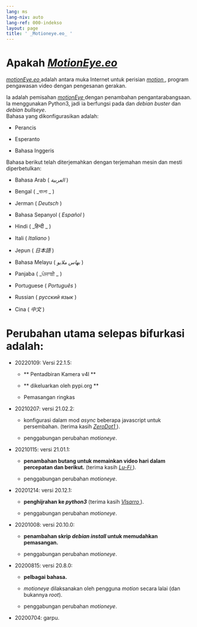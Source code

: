 ```yaml
---
lang: ms
lang-niv: auto
lang-ref: 000-indekso
layout: page
title: ' _Motioneye.eo_ '
---
```

# Apakah [ _MotionEye.eo_ ](https://github.com/jmichault/motioneye.eo) 

[ _motionEye.eo_ ](https://github.com/jmichault/motioneye.eo) adalah antara muka Internet untuk perisian [ _motion_ ](https://motion-project.github.io/), program pengawasan video dengan pengesanan gerakan.

Ia adalah pemisahan [ _motionEye_ ](https://github.com/ccrisan/motioneye) dengan penambahan pengantarabangsaan.  
Ia menggunakan Python3, jadi ia berfungsi pada dan _debian buster_ dan _debian bullseye_.  
Bahasa yang dikonfigurasikan adalah:   

* Perancis  


* Esperanto  


* Bahasa Inggeris  



Bahasa berikut telah diterjemahkan dengan terjemahan mesin dan mesti diperbetulkan:

* Bahasa Arab ( _العربية_ )


* Bengal ( _বাংলা _ )
  

  

* Jerman ( _Deutsch_ )


* Bahasa Sepanyol ( _Español_ )


* Hindi ( _हिन्दी _ )
  

  

* Itali ( _Italiano_ )


* Jepun ( _日本語_ )


* Bahasa Melayu ( _بهاس ملايو_ )


* Panjaba ( _ਪੰਜਾਬੀ _ )
  

  

* Portuguese ( _Português_ )


* Russian ( _русский язык_ )


* Cina ( _中文_ )




# Perubahan utama selepas bifurkasi adalah:

* 20220109: Versi 22.1.5:  


  * ** Pentadbiran Kamera v4l **  


  * ** dikeluarkan oleh pypi.org **  


  * Pemasangan ringkas  


* 20210207: versi 21.02.2:


  * konfigurasi dalam mod _async_ beberapa javascript untuk persembahan. (terima kasih [ _ZeroDot1_ ]( https://github.com/ZeroDot1 ) ).


  * penggabungan perubahan _motioneye_.


* 20210115: versi 21.01.1:


  * **penambahan butang untuk memainkan video hari dalam percepatan dan berikut.** (terima kasih [ _Lu-Fi_ ](https://github.com/Lu-Fi) ).


  * penggabungan perubahan _motioneye_.


* 20201214: versi 20.12.1:


  * **penghijrahan ke _python3_** (terima kasih [ _Vlsarro_ ](https://github.com/Vlsarro) ).


  * penggabungan perubahan _motioneye_.


* 20201008: versi 20.10.0:


  * **penambahan skrip _debian install_ untuk memudahkan pemasangan.**


  * penggabungan perubahan _motioneye_.


* 20200815: versi 20.8.0:


  * **pelbagai bahasa.**


  * _motioneye_ dilaksanakan oleh pengguna _motion_ secara lalai (dan bukannya _root_).


  * penggabungan perubahan _motioneye_.


* 20200704: garpu.




